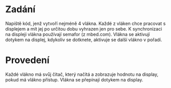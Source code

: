 # Zadání

Napiště kód, jenž vytvoří nejméně 4 vlákna. Každé z vláken chce pracovat s displejem a mít jej po určitou dobu vyhrazen jen pro sebe. K synchronizaci na displeji vlákna používají semafor (z mbed.com).
Vlákna se aktivují dotykem na displej, kdykoliv se dotknete, aktivuje se další vlákno v pořadí.

# Provedení

Každé vlákno má svůj čítač, který načítá a zobrazuje hodnotu na display, pokud má vlákno přístup. Vlákna se přepínají dotykem na display.
